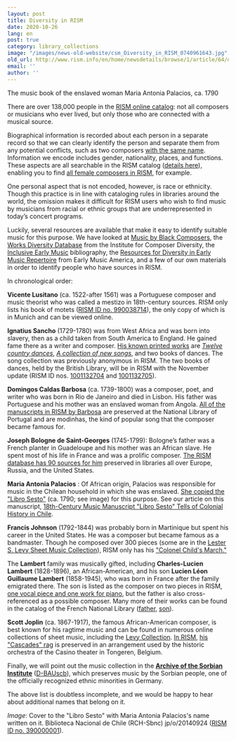 ```yaml
---
layout: post
title: Diversity in RISM
date: 2020-10-26
lang: en
post: true
category: library_collections
image: "/images/news-old-website/csm_Diversity_in_RISM_0740961643.jpg"
old_url: http://www.rism.info/en/home/newsdetails/browse/1/article/64/diversity-in-rism.html
email: ''
author: ''
---
```


The music book of the enslaved woman Maria Antonia Palacios, ca. 1790

There are over 138,000 people in the [RISM online catalog](https://opac.rism.info/index.php?id=4 "Opens external link in new window"): not all composers or musicians who ever lived, but only those who are connected with a musical source.   
  
Biographical information is recorded about each person in a separate record so that we can clearly identify the person and separate them from any potential conflicts, such as two composers [with the same name](/new_at_rism/2020/10/12/the-other-giacomo-puccini.html "Opens external link in new window"). Information we encode includes gender, nationality, places, and functions. These aspects are all searchable in the RISM catalog ([details here](/en/rism_online_catalog/2018/10/22/searching-for-people-in-the-new-rism-catalog.html "Opens external link in new window")), enabling you to find [all female composers in RISM](https://opac.rism.info/metaopac/search?searchCategories%5B0%5D=-1&q=Composer+female&View=rism&Language=en "Opens external link in new window"), for example.   
  
One personal aspect that is not encoded, however, is race or ethnicity. Though this practice is in line with cataloging rules in libraries around the world, the omission makes it difficult for RISM users who wish to find music by musicians from racial or ethnic groups that are underrepresented in today’s concert programs.

Luckily, several resources are available that make it easy to identify suitable music for this purpose. We have looked at [Music by Black Composers](https://www.musicbyblackcomposers.org/resources/historic-composers-directory/ "Opens external link in new window"), the [Works Diversity Database](https://www.composerdiversity.com/icd-works-database "Opens external link in new window") from the Institute for Composer Diversity, the [Inclusive Early Music](https://inclusiveearlymusic.org/bibliography "Opens external link in new window") bibliography, the [Resources for Diversity in Early Music Repertoire](https://www.earlymusicamerica.org/resources/resources-for-diversity-in-early-music-repertoire/ "Opens external link in new window") from Early Music America, and a few of our own materials in order to identify people who have sources in RISM.

In chronological order:  
  
**Vicente Lusitano** (ca. 1522-after 1561) was a Portuguese composer and music theorist who was called a mestizo in 18th-century sources. RISM only lists his book of motets ([RISM ID no. 990038714](https://opac.rism.info/metaopac/perma.do?v=rism&q=-1%3d%22pe30014578%22 "Opens external link in new window")), the only copy of which is in Munich and can be viewed online.&nbsp; &nbsp; &nbsp;&nbsp;&nbsp; &nbsp; &nbsp;   
  
**Ignatius Sancho** (1729-1780) was from West Africa and was born into slavery, then as a child taken from South America to England. He gained fame there as a writer and composer. [His known printed works](https://opac.rism.info/metaopac/perma.do;jsessionid=08761929D5A2D591455CCEABAC04E081.touch02?v=rism&q=-1%3d%22pe30011895%22 "Opens external link in new window") are _[Twelve country dances](https://opac.rism.info/search?id=990057268&View=rism "Opens external link in new window")_, [_A collection of new songs_](https://opac.rism.info/search?id=992003814&View=rism), and two books of dances. The song collection was previously anonymous in RISM. The two books of dances, held by the British Library, will be in RISM with the November update (RISM ID nos. [1001132704](https://opac.rism.info/search?id=1001132704&View=rism "Opens external link in new window") and [1001132705](https://opac.rism.info/search?id=1001132705&View=rism "Opens external link in new window")).   
  
**Domingos Caldas Barbosa** (ca. 1739-1800) was a composer, poet, and writer who was born in Rio de Janeiro and died in Lisbon. His father was Portuguese and his mother was an enslaved woman from Angola. [All of the manuscripts in RISM by Barbosa](https://opac.rism.info/metaopac/perma.do?v=rism&q=-1%3d%22pe30017693%22 "Opens external link in new window") are preserved at the National Library of Portugal and are modinhas, the kind of popular song that the composer became famous for.   
  
**Joseph Bologne de Saint-Georges** (1745-1799): Bologne’s father was a French planter in Guadeloupe and his mother was an African slave. He spent most of his life in France and was a prolific composer. [The RISM database has 90 sources for him](https://opac.rism.info/metaopac/perma.do?v=rism&q=-1%3d%22pe30002781%22 "Opens external link in new window") preserved in libraries all over Europe, Russia, and the United States.   
  
**Maria Antonia Palacios** : Of African origin, Palacios was responsible for music in the Chilean household in which she was enslaved. [She copied the "Libro Sesto"](https://opac.rism.info/search?id=390000001&View=rism "Opens external link in new window") (ca. 1790; see image) for this purpose. See our article on this manuscript, [18th-Century Music Manuscript "Libro Sesto" Tells of Colonial History in Chile](/en/press_reviews/2016/02/25/18thcentury-music-manuscript-libro-sesto-tells-of.html "Opens external link in new window").&nbsp;&nbsp;&nbsp;&nbsp;&nbsp;   
  
**Francis Johnson** (1792-1844) was probably born in Martinique but spent his career in the United States. He was a composer but became famous as a bandmaster. Though he composed over 300 pieces (some are in the [Lester S. Levy Sheet Music Collection](https://levysheetmusic.mse.jhu.edu/collection-search?search_api_fulltext=Francis++Johnson+ "Opens external link in new window")), RISM only has his ["Colonel Child's March."](https://opac.rism.info/metaopac/perma.do?v=rism&q=-1%3d%22pe30020203%22 "Opens external link in new window")   
  
The **Lambert** family was musically gifted, including **Charles-Lucien Lambert** (1828-1896), an African-American, and his son **Lucien Léon Guillaume Lambert** (1858-1945), who was born in France after the family emigrated there. The son is listed as the composer on two pieces in RISM, [one vocal piece and one work for piano](https://opac.rism.info/metaopac/perma.do?v=rism&q=-1%3d%22pe30016705%22 "Opens external link in new window"), but the father is also cross-referenced as a possible composer. Many more of their works can be found in the catalog of the French National Library ([father](https://catalogue.bnf.fr/rechercher.do?index=TOUS3&numNotice=14841929&typeNotice=p "Opens external link in new window"), [son](https://catalogue.bnf.fr/rechercher.do?index=TOUS3&numNotice=14799728&typeNotice=p "Opens external link in new window")).   
  
**Scott Joplin** (ca. 1867-1917), the famous African-American composer, is best known for his ragtime music and can be found in numerous online collections of sheet music, including the [Levy Collection](https://levysheetmusic.mse.jhu.edu/collection-search?search_api_fulltext=scott+joplin "Opens external link in new window"). [In RISM](https://opac.rism.info/metaopac/perma.do?v=rism&q=-1%3d%22pe411245%22 "Opens external link in new window"), [his "Cascades" rag](/en/events/2017/03/30/scott-joplins-the-cascades-and-the-st-louis-worlds.html "Opens external link in new window") is preserved in an arrangement used by the historic orchestra of the Casino theater in Tongeren, Belgium.   
  
Finally, we will point out the music collection in the [**Archive of the Sorbian Institute**](/library_collections/2016/11/17/the-archive-of-the-sorbian-institute-in-germany.html) ([D-BAUscb](https://opac.rism.info/search?View=rism&siglum=D-BAUscb "Opens external link in new window")), which preserves music by the Sorbian people, one of the officially recognized ethnic minorities in Germany.   
  
The above list is doubtless incomplete, and we would be happy to hear about additional names that belong on it.  
  
  
_Image_: Cover to the "Libro Sesto" with Maria Antonia Palacios's name written on it. Biblioteca Nacional de Chile (RCH-Sbnc) jp/o/20140924 ([RISM ID no. 390000001](https://opac.rism.info/search?id=390000001&View=rism "Opens external link in new window")).

